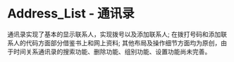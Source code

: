 # Address_List - 通讯录
通讯录实现了基本的显示联系人，实现拨号以及添加联系人;
在拨打号码和添加联系人的代码方面部分借鉴书上和网上资料;
其他布局及操作细节方面均为原创，由于时间关系通讯录的搜索功能、删除功能、组别功能、设置功能尚未完善。


